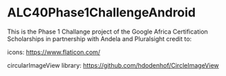 # ALC40Phase1ChallengeAndroid
This is the Phase 1 Challange project of the Google Africa Certification Scholarships in partnership with Andela and Pluralsight 
credit to:


icons: https://www.flaticon.com/

circularImageView library: https://github.com/hdodenhof/CircleImageView
